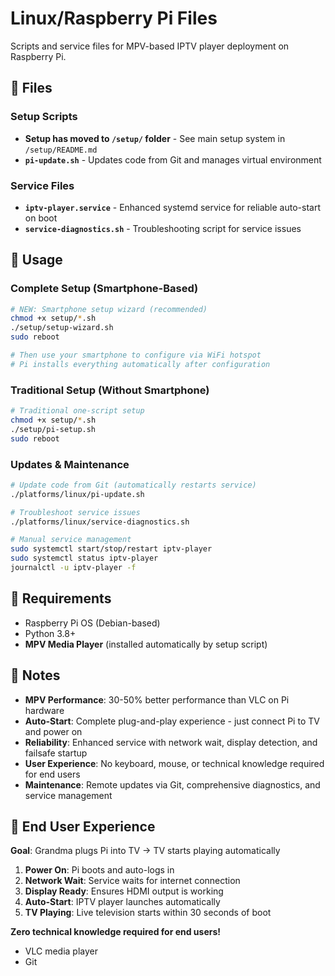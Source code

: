 # Linux/Raspberry Pi Files

Scripts and service files for MPV-based IPTV player deployment on Raspberry Pi.

## 📄 Files

### Setup Scripts
- **Setup has moved to `/setup/` folder** - See main setup system in `/setup/README.md`
- **`pi-update.sh`** - Updates code from Git and manages virtual environment

### Service Files  
- **`iptv-player.service`** - Enhanced systemd service for reliable auto-start on boot
- **`service-diagnostics.sh`** - Troubleshooting script for service issues

## 🚀 Usage

### **Complete Setup (Smartphone-Based)**
```bash
# NEW: Smartphone setup wizard (recommended)
chmod +x setup/*.sh
./setup/setup-wizard.sh
sudo reboot

# Then use your smartphone to configure via WiFi hotspot
# Pi installs everything automatically after configuration
```

### **Traditional Setup (Without Smartphone)**
```bash
# Traditional one-script setup
chmod +x setup/*.sh
./setup/pi-setup.sh
sudo reboot
```

### **Updates & Maintenance**
```bash
# Update code from Git (automatically restarts service)
./platforms/linux/pi-update.sh

# Troubleshoot service issues
./platforms/linux/service-diagnostics.sh

# Manual service management
sudo systemctl start/stop/restart iptv-player
sudo systemctl status iptv-player
journalctl -u iptv-player -f
```

## 🔧 Requirements

- Raspberry Pi OS (Debian-based)
- Python 3.8+
- **MPV Media Player** (installed automatically by setup script)

## 📝 Notes

- **MPV Performance**: 30-50% better performance than VLC on Pi hardware
- **Auto-Start**: Complete plug-and-play experience - just connect Pi to TV and power on
- **Reliability**: Enhanced service with network wait, display detection, and failsafe startup
- **User Experience**: No keyboard, mouse, or technical knowledge required for end users
- **Maintenance**: Remote updates via Git, comprehensive diagnostics, and service management

## 🎯 End User Experience

**Goal**: Grandma plugs Pi into TV → TV starts playing automatically

1. **Power On**: Pi boots and auto-logs in
2. **Network Wait**: Service waits for internet connection  
3. **Display Ready**: Ensures HDMI output is working
4. **Auto-Start**: IPTV player launches automatically
5. **TV Playing**: Live television starts within 30 seconds of boot

**Zero technical knowledge required for end users!**
- VLC media player
- Git
